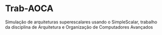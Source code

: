 # Trab-AOCA
Simulação de arquiteturas superescalares usando o SimpleScalar, trabalho da disciplina de Arquitetura e Organização de Computadores Avançados
